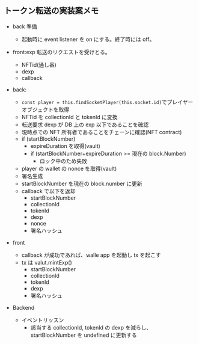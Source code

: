 ## トークン転送の実装案メモ

- back 準備

  - 起動時に event listener を on にする。終了時には off。

- front:exp 転送のリクエストを受けとる。
  - NFTid(通し番)
  - dexp
  - callback
- back:
  - `const player = this.findSocketPlayer(this.socket.id)`でプレイヤーオブジェクトを取得
  - NFTid を collectionId と tokenId に変換
  - 転送要求 dexp が DB 上の exp 以下であることを確認
  - 現時点での NFT 所有者であることをチェーンに確認(NFT contract)
  - if (startBlockNumber)
    - expireDuration を取得(vault)
    - if (startBlockNumber+expireDuration >= 現在の block.Number)
      - ロック中のため失敗
  - player の wallet の nonce を取得(vault)
  - 署名生成
  - startBlockNumber を現在の block.number に更新
  - callback で以下を返却
    - startBlockNumber
    - collectionId
    - tokenId
    - dexp
    - nonce
    - 署名ハッシュ
- front
  - callback が成功であれば、walle app を起動し tx を起こす
  - tx は valut.mintExp()
    - startBlockNumber
    - collectionId
    - tokenId
    - dexp
    - 署名ハッシュ
- Backend
  - イベントリッスン
    - 該当する collectionId, tokenId の dexp を減らし、startBlockNumber を undefined に更新する
